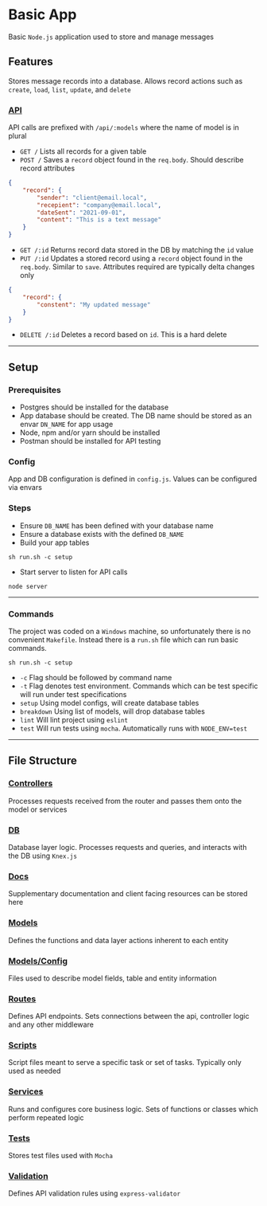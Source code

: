 # Basic App

Basic `Node.js` application used to store and manage messages

## Features
Stores message records into a database. Allows record actions such as `create`, `load`, `list`, `update`, and `delete`
### [API](./docs/api.md)
API calls are prefixed with `/api/:models` where the name of model is in plural

* `GET /` Lists all records for a given table
* `POST /` Saves a `record` object found in the `req.body`. Should describe record attributes
```json
{
	"record": {
		"sender": "client@email.local",
		"recepient": "company@email.local",
		"dateSent": "2021-09-01",
		"content": "This is a text message"
	}
}
```
* `GET /:id` Returns record data stored in the DB by matching the `id` value
* `PUT /:id` Updates a stored record using a `record` object found in the `req.body`. Similar to `save`. Attributes required are typically delta changes only
```json
{
	"record": {
		"constent": "My updated message"
	}
}
```
* `DELETE /:id` Deletes a record based on `id`. This is a hard delete

---

## Setup
### Prerequisites
* Postgres should be installed for the database
* App database should be created. The DB name should be stored as an envar `DN_NAME` for app usage
* Node, npm and/or yarn should be installed
* Postman should be installed for API testing

### Config
App and DB configuration is defined in `config.js`. Values can be configured via envars

### Steps
* Ensure `DB_NAME` has been defined with your database name
* Ensure a database exists with the defined `DB_NAME`
* Build your app tables
```
sh run.sh -c setup
```
* Start server to listen for API calls
```
node server
```

---

### Commands
The project was coded on a `Windows` machine, so unfortunately there is no convenient `Makefile`. Instead there is a `run.sh` file which can run basic commands.
```
sh run.sh -c setup
```
* `-c` Flag should be followed by command name
* `-t` Flag denotes test environment. Commands which can be test specific will run under test specifications
* `setup` Using model configs, will create database tables
* `breakdown` Using list of models, will drop database tables
* `lint` Will lint project using `eslint`
* `test` Will run tests using `mocha`. Automatically runs with `NODE_ENV=test`

---

## File Structure
### [Controllers](./controllers)
Processes requests received from the router and passes them onto the model or services
### [DB](./db)
Database layer logic. Processes requests and queries, and interacts with the DB using `Knex.js`
### [Docs](./docs)
Supplementary documentation and client facing resources can be stored here
### [Models](./models)
Defines the functions and data layer actions inherent to each entity
### [Models/Config](./models/config)
Files used to describe model fields, table and entity information
### [Routes](./routes)
Defines API endpoints. Sets connections between the api, controller logic and any other middleware
### [Scripts](./scripts)
Script files meant to serve a specific task or set of tasks. Typically only used as needed
### [Services](./services)
Runs and configures core business logic. Sets of functions or classes which perform repeated logic
### [Tests](./test)
Stores test files used with `Mocha`
### [Validation](./validation)
Defines API validation rules using `express-validator`